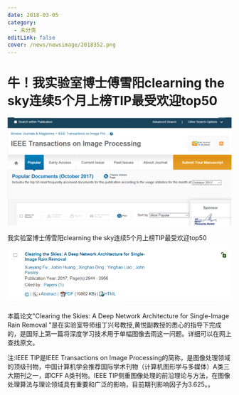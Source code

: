 ```yaml
---
date: 2018-03-05
category:
  - 未分类
editLink: false
cover: /news/newsimage/2018352.png
---
```



# 牛！我实验室博士傅雪阳clearning the sky连续5个月上榜TIP最受欢迎top50

![](/news/newsimage/2018352.png)


<!-- more -->


我实验室博士傅雪阳clearning the sky连续5个月上榜TIP最受欢迎top50



![](/news/newsimage/201835.png)



本篇论文"Clearing the Skies: A Deep Network Architecture for Single-Image Rain
Removal "是在实验室导师组丁兴号教授,黄悦副教授的悉心的指导下完成的，是国际上第一篇将深度学习技术用于单幅图像去雨这一问题。详细可以在网上查找原文。



注:IEEE TIP是IEEE Transactions on Image
Processing的简称，是图像处理领域的顶级刊物，中国计算机学会推荐国际学术刊物（计算机图形学与多媒体）A类三大期刊之一，即CFF A类刊物。IEEE
TIP侧重图像处理的前沿理论与方法，在图像处理算法与理论领域具有重要和广泛的影响，目前期刊影响因子为3.625。。

